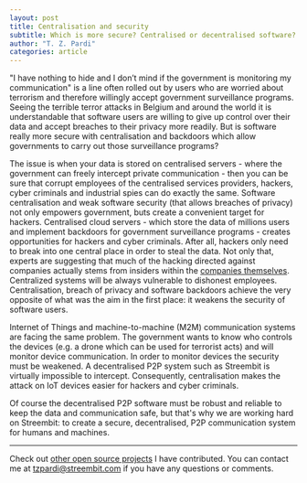 ```yaml
---
layout: post
title: Centralisation and security
subtitle: Which is more secure? Centralised or decentralised software? 
author: "T. Z. Pardi"
categories: article
---
```


"I have nothing to hide and I don’t mind if the government is monitoring my communication" is a line often rolled out by users who are worried about terrorism and therefore willingly accept government surveillance programs. Seeing the terrible terror attacks in Belgium and around the world it is understandable that software users are willing to give up control over their data and accept breaches to their privacy more readily. But is software really more secure with centralisation and backdoors which allow governments to carry out those surveillance programs?

The issue is when your data is stored on centralised servers - where the government can freely intercept private communication - then you can be sure that corrupt employees of the centralised services providers, hackers, cyber criminals and industrial spies can do exactly the same. Software centralisation and weak software security (that allows breaches of privacy) not only empowers government, buts create a convenient target for hackers. Centralised cloud servers - which store the data of millions users and implement backdoors for government surveillance programs - creates opportunities for hackers and cyber criminals. After all, hackers only need to break into one central place in order to steal the data. Not only that, experts are suggesting that much of the hacking directed against companies actually stems from insiders within the [companies themselves](http://nyp.st/1xegHJs). Centralized systems will be always vulnerable to dishonest employees.  Centralisation, breach of privacy and software backdoors achieve the very opposite of what was the aim in the first place: it weakens the security of software users.

Internet of Things and machine-to-machine (M2M) communication systems are facing the same problem. The government wants to know who controls the devices (e.g. a drone which can be used for terrorist acts) and will monitor device communication. In order to monitor devices the security must be weakened.  A decentralised P2P system such as Streembit is virtually impossible to intercept. Consequently, centralisation makes the attack on IoT devices easier for hackers and cyber criminals. 

Of course the decentralised P2P software must be robust and reliable to keep the data and communication safe, but that's why we are working hard on Streembit: to create a secure, decentralised, P2P communication system for humans and machines.

--------
Check out [other open source projects](https://github.com/zsoltpardi) I have contributed. You can contact me at tzpardi@streembit.com if you have any questions or comments.

